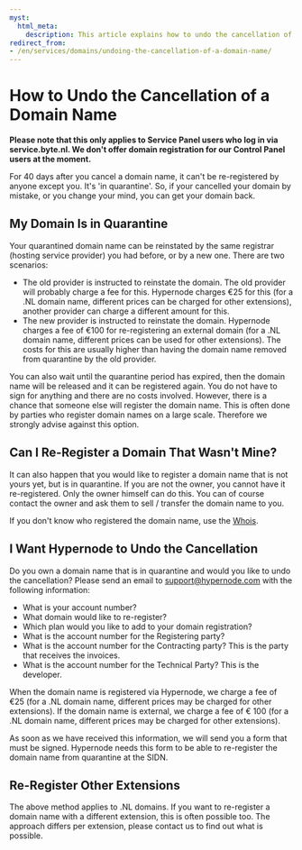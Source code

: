 ```yaml
---
myst:
  html_meta:
    description: This article explains how to undo the cancellation of a domain name.
redirect_from:
- /en/services/domains/undoing-the-cancellation-of-a-domain-name/
---
```


<!-- source: https://support.hypernode.com/en/services/domains/undoing-the-cancellation-of-a-domain-name/ -->

# How to Undo the Cancellation of a Domain Name

**Please note that this only applies to Service Panel users who log in via service.byte.nl. We don't offer domain registration for our Control Panel users at the moment.**

For 40 days after you cancel a domain name, it can't be re-registered by anyone except you. It's 'in quarantine'. So, if your cancelled your domain by mistake, or you change your mind, you can get your domain back.

## My Domain Is in Quarantine

Your quarantined domain name can be reinstated by the same registrar (hosting service provider) you had before, or by a new one. There are two scenarios:

- The old provider is instructed to reinstate the domain. The old provider will probably charge a fee for this. Hypernode charges €25 for this (for a .NL domain name, different prices can be charged for other extensions), another provider can charge a different amount for this.
- The new provider is instructed to reinstate the domain. Hypernode charges a fee of €100 for re-registering an external domain (for a .NL domain name, different prices can be used for other extensions). The costs for this are usually higher than having the domain name removed from quarantine by the old provider.

You can also wait until the quarantine period has expired, then the domain name will be released and it can be registered again. You do not have to sign for anything and there are no costs involved. However, there is a chance that someone else will register the domain name. This is often done by parties who register domain names on a large scale. Therefore we strongly advise against this option.

## Can I Re-Register a Domain That Wasn't Mine?

It can also happen that you would like to register a domain name that is not yours yet, but is in quarantine. If you are not the owner, you cannot have it re-registered. Only the owner himself can do this. You can of course contact the owner and ask them to sell / transfer the domain name to you.

If you don't know who registered the domain name, use the [Whois](https://www.sidn.nl/whois/).

## I Want Hypernode to Undo the Cancellation

Do you own a domain name that is in quarantine and would you like to undo the cancellation? Please send an email to support@hypernode.com with the following information:

- What is your account number?
- What domain would like to re-register?
- Which plan would you like to add to your domain registration?
- What is the account number for the Registering party?
- What is the account number for the Contracting party? This is the party that receives the invoices.
- What is the account number for the Technical Party? This is the developer.

When the domain name is registered via Hypernode, we charge a fee of €25 (for a .NL domain name, different prices may be charged for other extensions). If the domain name is external, we charge a fee of € 100 (for a .NL domain name, different prices may be charged for other extensions).

As soon as we have received this information, we will send you a form that must be signed. Hypernode needs this form to be able to re-register the domain name from quarantine at the SIDN.

## Re-Register Other Extensions

The above method applies to .NL domains. If you want to re-register a domain name with a different extension, this is often possible too. The approach differs per extension, please contact us to find out what is possible.
